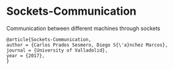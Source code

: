 # Sockets-Communication
Communication between different machines through sockets

```
@article{Sockets-Communication,
author = {Carlos Prados Sesmero, Diego S{\'a}nchez Marcos},
journal = {University of Valladolid},
year = {2017},
}
```
